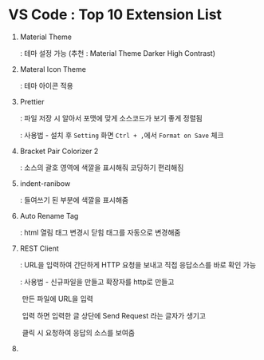 # VS Code : Top 10 Extension List

1. Material Theme 

   : 테마 설정 가능 (추천 : Material Theme Darker High Contrast)

2. Materal Icon Theme

   : 테마 아이콘 적용

3. Prettier

   : 파일 저장 시 알아서 포맷에 맞게 소스코드가 보기 좋게 정렬됨

   : 사용법 - 설치 후 `Setting` 화면 `Ctrl + ,`에서 `Format on Save` 체크

4. Bracket Pair Colorizer 2

   : 소스의 괄호 영역에 색깔을 표시해줘 코딩하기 편리해짐

5. indent-ranibow

   : 들여쓰기 된 부분에 색깔을 표시해줌

6. Auto Rename Tag

   : html 열림 태그 변경시 닫힘 태그를 자동으로 변경해줌

7. REST Client

   : URL을 입력하여 간단하게 HTTP 요청을 보내고 직접 응답소스를 바로 확인 가능

   : 사용법 - 신규파일을 만들고 확장자를 http로 만들고

   ​				만든 파일에 URL을 입력

   ​				입력 하면 입력한 글 상단에 Send Request 라는 글자가 생기고

   ​				클릭 시 요청하여 응답의 소스를 보여줌

8. 